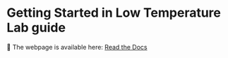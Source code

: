 # Getting Started in Low Temperature Lab guide


📖 The webpage is available here: [Read the Docs](https://ltl-guide.readthedocs.io/)
